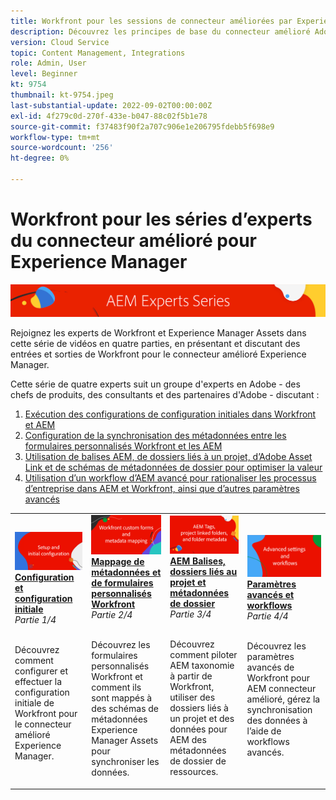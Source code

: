 ```yaml
---
title: Workfront pour les sessions de connecteur améliorées par Experience Manager
description: Découvrez les principes de base du connecteur amélioré Adobe Workfront et Experience Manager Assets.
version: Cloud Service
topic: Content Management, Integrations
role: Admin, User
level: Beginner
kt: 9754
thumbnail: kt-9754.jpeg
last-substantial-update: 2022-09-02T00:00:00Z
exl-id: 4f279c0d-270f-433e-b047-88c02f5b1e78
source-git-commit: f37483f90f2a707c906e1e206795fdebb5f698e9
workflow-type: tm+mt
source-wordcount: '256'
ht-degree: 0%

---
```


# Workfront pour les séries d’experts du connecteur amélioré pour Experience Manager

![AEM série d’experts](./assets/banner.png)

Rejoignez les experts de Workfront et Experience Manager Assets dans cette série de vidéos en quatre parties, en présentant et discutant des entrées et sorties de Workfront pour le connecteur amélioré Experience Manager.

Cette série de quatre experts suit un groupe d&#39;experts en Adobe - des chefs de produits, des consultants et des partenaires d&#39;Adobe - discutant :

1. [Exécution des configurations de configuration initiales dans Workfront et AEM](./setup.md)
2. [Configuration de la synchronisation des métadonnées entre les formulaires personnalisés Workfront et les AEM](./custom-forms.md)
3. [Utilisation de balises AEM, de dossiers liés à un projet, d’Adobe Asset Link et de schémas de métadonnées de dossier pour optimiser la valeur](./aem-tags-project-linked-folders-and-folder-metadata.md)
4. [Utilisation d’un workflow d’AEM avancé pour rationaliser les processus d’entreprise dans AEM et Workfront, ainsi que d’autres paramètres avancés](./advanced-settings-and-workflows.md)

<table>
  <td>
      <a href="./setup.md">
        <img alt="Configuration et configuration initiale" 
             src="./assets/setup.png">
      </a>
      <div>
         <a href="./setup.md"><strong>Configuration et configuration initiale</strong></a>
         <br/><em>Partie 1/4</em>
      </div>
      <p>
        <br/>
         Découvrez comment configurer et effectuer la configuration initiale de Workfront pour le connecteur amélioré Experience Manager.
      </p>
   </td>
   <!-- Workfront custom forms and metadata mapping -->
   <td>
      <a href="./custom-forms.md">
        <img alt="Mappage de métadonnées et de formulaires personnalisés Workfront" 
             src="./assets/custom-forms.png">
      </a>
      <div>
         <a href="./custom-forms.md"><strong>Mappage de métadonnées et de formulaires personnalisés Workfront</strong></a>
         <br/><em>Partie 2/4</em>
      </div>
      <p>
        <br/>
         Découvrez les formulaires personnalisés Workfront et comment ils sont mappés à des schémas de métadonnées Experience Manager Assets pour synchroniser les données.
      </p>
    </td>
    <!-- AEM Tags, project linked folders, and folder metadata -->
    <td>
      <a href="./aem-tags-project-linked-folders-and-folder-metadata.md">
        <img alt="AEM Balises, dossiers liés au projet et métadonnées de dossier" 
             src="./assets/aem-tags.png">
      </a>
      <div>
         <a href="./aem-tags-project-linked-folders-and-folder-metadata.md"><strong>AEM Balises, dossiers liés au projet et métadonnées de dossier</strong></a>
         <br/><em>Partie 3/4</em> 
      </div>
      <p>
        <br/>
            Découvrez comment piloter AEM taxonomie à partir de Workfront, utiliser des dossiers liés à un projet et des données pour AEM des métadonnées de dossier de ressources.
      </p>
   </td>   
   <!-- Advanced workflows -->
    <td>
      <a href="./advanced-settings-and-workflows.md">
        <img alt="Paramètres avancés et workflows" 
             src="./assets/advanced.png">
      </a>
      <div>
         <a href="./advanced-settings-and-workflows.md"><strong>Paramètres avancés et workflows</strong></a>
         <br/><em>Partie 4/4</em>
      </div>
      <p>
        <br/>
            Découvrez les paramètres avancés de Workfront pour AEM connecteur amélioré, gérez la synchronisation des données à l’aide de workflows avancés.
      </p>
   </td>
  </tr>  
</tbody></table>
